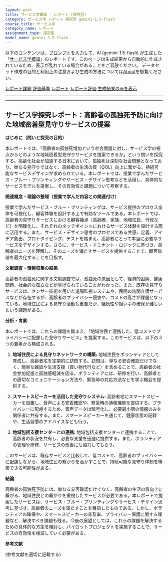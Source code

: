 ```yaml
---
layout: post
title: サービス学概論 - レポート (探究型)
category: サービス学 レポート 探究型 gemini-1.5-flash
course_title: サービス学
category_name: レポート
assignment_type: 探究型
model_name: gemini-1.5-flash
---
```


以下のコンテンツは、[プロンプト](https://github.com/takedatoshiyuki/synthetic_assignments/tree/main/generated/サービス学/gemini-1.5-flash/prompt_レポート-探究型.md)を入力して、AI (gemini-1.5-flash) が生成した「[サービス学概論](/contents/サービス学/)」のレポートです。このページは生成結果から自動的に作成されているため、表示が乱れている場合があることをご容赦ください。
データセット作成の目的と利用上の注意および生成の方法については[About](/About)を御覧ください。

[レポート課題](../レポート課題-探究型)
[評価基準](../評価基準-探究型)
[レポート](../レポート-探究型)
[レポート評価](../レポート評価-探究型)
[生成結果のみを表示](https://github.com/takedatoshiyuki/synthetic_assignments/tree/main/generated/サービス学/gemini-1.5-flash/レポート-探究型.md)
  

***
***
  
## サービス学探究レポート：高齢者の孤独死予防に向けた地域密着型見守りサービスの提案

**はじめに（問いと探究の目的）**

本レポートでは、「高齢者の孤独死増加という社会問題に対し、サービス学の視点からどのような地域密着型見守りサービスを提案できるか」という問いを探究する。高齢化社会が加速する日本において、孤独死は深刻な社会問題となっており、単なる見守りではなく、高齢者の生活の質（QOL）向上に繋がる、持続可能なサービスデザインが求められている。本レポートでは、授業で学んだサービス・ブルー・プリンティングやサービス・デザイン思考などを活用し、具体的なサービスモデルを提案し、その有効性と課題について考察する。

**関連概念・理論の整理（授業で学んだ内容との関連付け）**

授業で学んだサービス・ブルー・プリンティングは、サービス提供のプロセス全体を可視化し、顧客体験を設計する上で有効なツールである。本レポートでは、高齢者の見守りサービスにおける顧客接点（高齢者、家族、地域住民、行政など）を明確化し、それぞれのタッチポイントにおけるサービス体験を設計する際に活用する。また、サービス・デザイン思考のプロセスである共感、定義、アイデア創出、プロトタイピング、テストを踏まえ、高齢者にとって本当に必要なサービスをデザインする。さらに、サービス・ドミナント・ロジックに基づき、高齢者のニーズを理解し、そのニーズを満たすサービスを提供することで、顧客価値を最大化することを目指す。

**文献調査・情報収集の結果**

高齢者の孤独死に関する文献調査では、孤独死の原因として、経済的困窮、健康問題、社会的な孤立などが挙げられていることがわかった。また、既存の見守りサービスは、センサー技術を用いた遠隔監視システムや、民間の訪問介護サービスなどが存在するが、高齢者のプライバシー侵害や、コストの高さが課題となっている。地域住民による見守り活動も重要だが、継続性や担い手の確保が難しいという課題がある。

**分析・考察**

本レポートでは、これらの課題を踏まえ、「地域住民と連携した、低コストでプライバシーに配慮した見守りサービス」を提案する。このサービスは、以下の３つの要素から構成される。

1. **地域住民による見守りネットワークの構築:** 地域住民をボランティアとして育成し、高齢者宅を定期的に訪問する。訪問は、単なる安否確認だけでなく、簡単な雑談や生活支援（買い物代行など）を含めることで、高齢者の社会参加促進と孤独感軽減を図る。ボランティアには、研修を行い、高齢者との適切なコミュニケーション方法や、緊急時の対応方法などを学ぶ機会を提供する。

2. **スマートスピーカーを活用した見守りシステム:** 高齢者宅にスマートスピーカーを設置し、音声による安否確認や、緊急時の通報機能を提供する。プライバシーに配慮するため、音声データは暗号化し、必要最小限の情報のみを関係者に共有する。また、スマートスピーカーを通じて、健康状態の記録や、生活習慣のアドバイスなども行う。

3. **地域包括支援センターとの連携:** 地域包括支援センターと連携することで、高齢者の状況を共有し、必要な支援を迅速に提供する。また、ボランティアの管理や研修、サービスの改善にも協力してもらう。

このサービスは、既存サービスと比較して、低コストで、高齢者のプライバシーに配慮しながら、地域住民の繋がりを活かすことで、持続可能な見守り体制を構築できる可能性がある。


**結論**

高齢者の孤独死予防には、単なる安否確認だけでなく、高齢者の生活の質向上に繋がる、地域住民との繋がりを重視したサービスが必要である。本レポートで提案したサービスは、サービス・ブルー・プリンティングやサービス・デザイン思考に基づき、高齢者のニーズを満たすことを目指したものである。しかし、ボランティアの確保や、スマートスピーカーの普及率、プライバシー保護に関する課題など、解決すべき課題も残る。今後の展望としては、これらの課題を解決するための具体的な方策を検討し、パイロットプロジェクトを実施することで、サービスの有効性を検証していく必要がある。


**参考文献**

(参考文献を適切に記載する)
